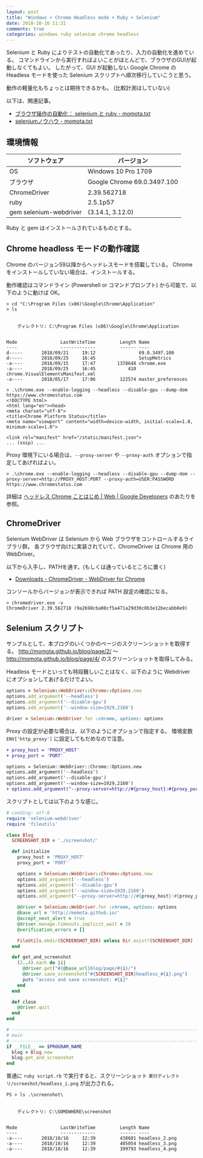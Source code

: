 ```yaml
---
layout: post
title: "Windows + Chrome Headless mode + Ruby + Selenium"
date: 2018-10-16 11:31
comments: true
categories: windows ruby selenium chrome headless
---
```


Selenium と Ruby によりテストの自動化であったり、入力の自動化を進めている。
コマンドラインから実行すればよいことがほとんどで、ブラウザのGUIが起動しなくてもよい。
したがって、GUI が起動しない Google Chrome の Headless モードを使った Selenium スクリプトへ順次移行していこうと思う。

動作の軽量化もちょっとは期待できるかも。 (比較計測はしていない)

以下は、関連記事。

- [ブラウザ操作の自動化： selenium と ruby - momota.txt](http://momota.github.io/blog/2016/02/26/selenium/)
- [seleniumノウハウ - momota.txt](http://momota.github.io/blog/2016/05/28/selenium-know-how/)


<!-- more -->


## 環境情報

ソフトウェア           | バージョン
-----------------------|----------------------------
OS                     | Windows 10 Pro 1709
ブラウザ               | Google Chrome 69.0.3497.100
ChromeDriver           | 2.39.562718
ruby                   | 2.5.1p57
gem selenium-webdriver | (3.14.1, 3.12.0)

Ruby と gem はインストールされているものとする。


## Chrome headless モードの動作確認

Chrome のバージョン59以降からヘッドレスモードを搭載している。
Chrome をインストールしていない場合は、インストールする。

動作確認はコマンドライン (Powershell or コマンドプロンプト) から可能で、以下のように動けば OK。

```
> cd "C:\Program Files (x86)\Google\Chrome\Application"
> ls


    ディレクトリ: C:\Program Files (x86)\Google\Chrome\Application


Mode                LastWriteTime         Length Name
----                -------------         ------ ----
d-----       2018/09/21     19:12                69.0.3497.100
d-----       2018/09/25     16:45                SetupMetrics
-a----       2018/09/15     17:47        1378648 chrome.exe
-a----       2018/09/25     16:45            410 chrome.VisualElementsManifest.xml
-a----       2018/05/17     17:06         122574 master_preferences

> .\chrome.exe --enable-logging --headless --disable-gpu --dump-dom https://www.chromestatus.com
<!DOCTYPE html>
<html lang="en"><head>
<meta charset="utf-8">
<title>Chrome Platform Status</title>
<meta name="viewport" content="width=device-width, initial-scale=1.0, minimum-scale=1.0">

<link rel="manifest" href="/static/manifest.json">
... (snip) ...
```

Proxy 環境下にいる場合は、`--proxy-server` や `--proxy-auth` オプションで指定してあげればよい。

```
> .\chrome.exe --enable-logging --headless --disable-gpu --dump-dom --proxy-server=http://PROXY_HOST:PORT --proxy-auth=USER:PASSWORD https://www.chromestatus.com
```


詳細は [ヘッドレス Chrome ことはじめ | Web | Google Developers](https://developers.google.com/web/updates/2017/04/headless-chrome?hl=ja) のあたりを参照。


## ChromeDriver

Selenium WebDriver は Selenium から Web ブラウザをコントロールするライブラリ群。
各ブラウザ向けに実装されていて、ChromeDriver は Chrome 用の WebDriver。

以下から入手し、PATHを通す。(もしくは通っているところに置く)

- [Downloads - ChromeDriver - WebDriver for Chrome](http://chromedriver.chromium.org/downloads)

コンソールからバージョンが表示できれば PATH 設定の確認になる。

```
> chromedriver.exe -v
ChromeDriver 2.39.562718 (9a2698cba08cf5a471a29d30c8b3e12becabb0e9)
```


## Selenium スクリプト

サンプルとして、本ブログのいくつかのページのスクリーンショットを取得する。
http://momota.github.io/blog/page/2/ ～ http://momota.github.io/blog/page/4/ のスクリーンショットを取得してみる。

Headless モードといっても特段難しいことはなく、以下のように Webdriver にオプションしてあげるだけでよい。

```ruby
options = Selenium::WebDriver::Chrome::Options.new
options.add_argument('--headless')
options.add_argument('--disable-gpu')
options.add_argument('--window-size=1929,2160')

driver = Selenium::WebDriver.for :chrome, options: options
```

Proxy の設定が必要な場合は、以下のようにオプションで指定する。
環境変数 `ENV['http_proxy']` に設定してもだめなので注意。

```diff
+ proxy_host = 'PROXY_HOST'
+ proxy_port = 'PORT'

options = Selenium::WebDriver::Chrome::Options.new
options.add_argument('--headless')
options.add_argument('--disable-gpu')
options.add_argument('--window-size=1929,2160')
+ options.add_argument("--proxy-server=http://#{proxy_host}:#{proxy_port}")
```

スクリプトとしては以下のような感じ。


```ruby
# conding: utf-8
require 'selenium-webdriver'
require 'fileutils'

class Blog
  SCREENSHOT_DIR = './screenshot/'

  def initialize
    proxy_host = 'PROXY_HOST'
    proxy_port = 'PORT'

    options = Selenium::WebDriver::Chrome::Options.new
    options.add_argument('--headless')
    options.add_argument('--disable-gpu')
    options.add_argument('--window-size=1929,2160')
    options.add_argument("--proxy-server=http://#{proxy_host}:#{proxy_port}")

    @driver = Selenium::WebDriver.for :chrome, options: options
    @base_url = 'http://momota.github.io/'
    @accept_next_alert = true
    @driver.manage.timeouts.implicit_wait = 20
    @verification_errors = []

    FileUtils.mkdir(SCREENSHOT_DIR) unless Dir.exist?(SCREENSHOT_DIR)
  end

  def get_and_screenshot
    (2..4).each do |i|
      @driver.get("#{@base_url}blog/page/#{i}/")
      @driver.save_screenshot("#{SCREENSHOT_DIR}headless_#{i}.png")
      puts "access and save screenshot: #{i}"
    end
  end

  def close
    @driver.quit
  end
end

# ----------------------------------------------------------------------
# main
# ----------------------------------------------------------------------
if __FILE__ == $PROGRAM_NAME
  blog = Blog.new
  blog.get_and_screenshot
end
```

普通に `ruby script.rb` で実行すると、スクリーンショット `実行ディレクトリ/screeshot/headless_i.png` が出力される。

```
PS > ls .\screenshot\


    ディレクトリ: C:\SOMEWHERE\screenshot


Mode                LastWriteTime         Length Name
----                -------------         ------ ----
-a----       2018/10/16     12:39         438601 headless_2.png
-a----       2018/10/16     12:39         405054 headless_3.png
-a----       2018/10/16     12:39         399793 headless_4.png
```


